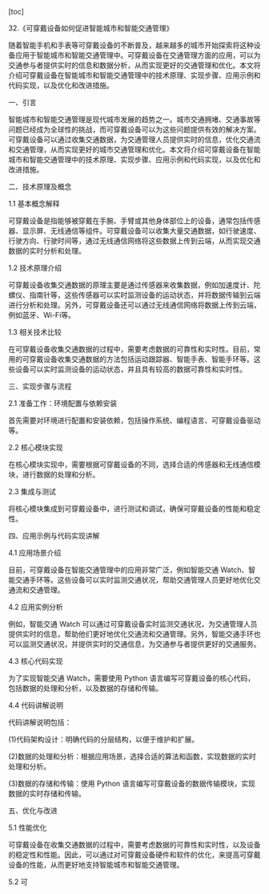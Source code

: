 
[toc]                    
                
                
32.《可穿戴设备如何促进智能城市和智能交通管理》

随着智能手机和手表等可穿戴设备的不断普及，越来越多的城市开始探索将这种设备应用于智能城市和智能交通管理中。可穿戴设备在交通管理方面的应用，可以为交通参与者提供实时的信息和数据分析，从而实现更好的交通管理和优化。本文将介绍可穿戴设备在智能城市和智能交通管理中的技术原理、实现步骤、应用示例和代码实现，以及优化和改进措施。

一、引言

智能城市和智能交通管理是现代城市发展的趋势之一。城市交通拥堵、交通事故等问题已经成为全球性的挑战，而可穿戴设备可以为这些问题提供有效的解决方案。可穿戴设备可以通过收集交通数据，为交通管理人员提供实时的信息，优化交通流和交通管理，从而实现更好的城市交通管理和优化。本文将介绍可穿戴设备在智能城市和智能交通管理中的技术原理、实现步骤、应用示例和代码实现，以及优化和改进措施。

二、技术原理及概念

1.1 基本概念解释

可穿戴设备是指能够被穿戴在手腕、手臂或其他身体部位上的设备，通常包括传感器、显示屏、无线通信等组件。可穿戴设备可以收集大量交通数据，如行驶速度、行驶方向、行驶时间等，通过无线通信网络将这些数据上传到云端，从而实现交通数据的实时分析和处理。

1.2 技术原理介绍

可穿戴设备收集交通数据的原理主要是通过传感器来收集数据，例如加速度计、陀螺仪、指南针等，这些传感器可以实时监测设备的运动状态，并将数据传输到云端进行分析和处理。另外，可穿戴设备还可以通过无线通信网络将数据上传到云端，例如蓝牙、Wi-Fi等。

1.3 相关技术比较

在可穿戴设备收集交通数据的过程中，需要考虑数据的可靠性和实时性。目前，常用的可穿戴设备收集交通数据的方法包括运动跟踪器、智能手表、智能手环等。这些设备可以实时监测设备的运动状态，并且具有较高的数据可靠性和实时性。

三、实现步骤与流程

2.1 准备工作：环境配置与依赖安装

首先需要对环境进行配置和安装依赖，包括操作系统、编程语言、可穿戴设备驱动等。

2.2 核心模块实现

在核心模块实现中，需要根据可穿戴设备的不同，选择合适的传感器和无线通信模块，进行数据的处理和分析。

2.3 集成与测试

将核心模块集成到可穿戴设备中，进行测试和调试，确保可穿戴设备的性能和稳定性。

四、应用示例与代码实现讲解

4.1 应用场景介绍

目前，可穿戴设备在智能交通管理中的应用非常广泛，例如智能交通 Watch、智能交通手环等。这些设备可以实时监测交通状况，帮助交通管理人员更好地优化交通流和交通管理。

4.2 应用实例分析

例如，智能交通 Watch 可以通过可穿戴设备实时监测交通状况，为交通管理人员提供实时的信息，帮助他们更好地优化交通流和交通管理。另外，智能交通手环也可以监测交通状况，并提供实时的交通信息，为交通参与者提供更好的交通服务。

4.3 核心代码实现

为了实现智能交通 Watch，需要使用 Python 语言编写可穿戴设备的核心代码，包括数据的处理和分析，以及数据的存储和传输。

4.4 代码讲解说明

代码讲解说明包括：

(1)代码架构设计：明确代码的分层结构，以便于维护和扩展。

(2)数据的处理和分析：根据应用场景，选择合适的算法和函数，实现数据的实时处理和分析。

(3)数据的存储和传输：使用 Python 语言编写可穿戴设备的数据传输模块，实现数据的实时存储和传输。

五、优化与改进

5.1 性能优化

可穿戴设备在收集交通数据的过程中，需要考虑数据的可靠性和实时性，以及设备的稳定性和性能。因此，可以通过对可穿戴设备硬件和软件的优化，来提高可穿戴设备的性能，从而更好地支持智能城市和智能交通管理。

5.2 可

